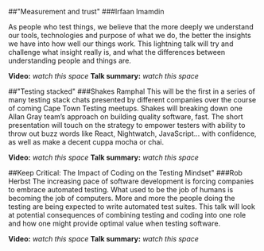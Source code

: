 ##"Measurement and trust" 
###Irfaan Imamdin

As people who test things, we believe that the more deeply we understand our tools, technologies and purpose of what we do, the better the insights we have into how well our things work.
This lightning talk will  try and challenge what insight really is, and what the differences between understanding people and things are.

**Video:** _watch this space_
**Talk summary:** _watch this space_

##"Testing stacked" 
###Shakes Ramphal
This will be the first in a series of many testing stack chats presented by different companies over the course of coming Cape Town Testing meetups.
Shakes will breaking down one Allan Gray team’s approach on building quality software, fast. 
The short presentation will touch on the strategy to empower testers with ability to throw out buzz words like React, Nightwatch, JavaScript… with confidence, as well as make a decent cuppa mocha or chai. 

**Video:** _watch this space_
**Talk summary:** _watch this space_

##Keep Critical: The Impact of Coding on the Testing Mindset" 
###Rob Herbst
The increasing pace of software development is forcing companies to embrace automated testing. What used to be the job of humans is becoming the job of computers. More and more the people doing the testing are being expected to write automated test suites. 
This talk will look at potential consequences of combining testing and coding into one role and how one might provide optimal value when testing software.

**Video:** _watch this space_
**Talk summary:** _watch this space_